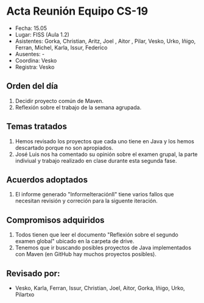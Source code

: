 # Acta Reunión Equipo CS-19

- Fecha: 15.05
- Lugar: FISS (Aula 1.2)
- Asistentes: Gorka, Christian, Aritz, Joel , Aitor , Pilar, Vesko, Urko, Iñigo, Ferran, Michel, Karla, Issur, Federico
- Ausentes: -
- Coordina: Vesko
- Registra: Vesko

## Orden del día
1. Decidir proyecto común de Maven.
2. Reflexión sobre el trabajo de la semana agrupada.

## Temas tratados
1. Hemos revisado los proyectos que cada uno tiene en Java y los hemos descartado porque no son apropiados.
2. José Luis nos ha comentado su opinión sobre el examen grupal, la parte indiviual y trabajo realizado en clase durante esta segunda fase.


## Acuerdos adoptados
1. El informe generado "InformeIteraciónII"  tiene varios fallos que necesitan revisión y correción para la siguente iteración. 
  
## Compromisos adquiridos
1. Todos tienen que leer el documento "Reflexión sobre el segundo examen global" ubicado en la carpeta de drive.
2. Tenemos que ir buscando posibles proyectos de Java implementados con Maven (en GitHub hay muchos proyectos posibles).

## Revisado por:
- Vesko, Karla, Ferran, Issur, Christian, Joel, Aitor, Gorka, Iñigo, Urko, Pilartxo


